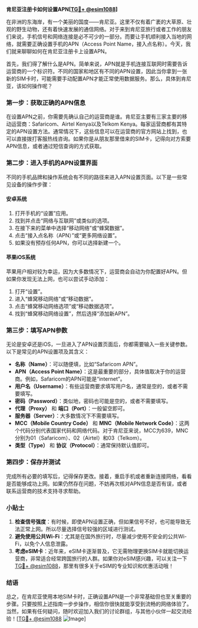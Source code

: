 **肯尼亚注册卡如何设置APN[[TG💪+ @esim1088](https://t.me/s/esim1088)]**

在非洲的东海岸，有一个美丽的国度——肯尼亚。这里不仅有着广袤的大草原、壮观的野生动物，还有着快速发展的通信网络。对于来到肯尼亚旅行或者工作的朋友们来说，手机信号和网络连接是必不可少的一部分。而要让手机顺利接入当地的网络，就需要正确设置手机的APN（Access Point Name，接入点名称）。今天，我们就来聊聊如何在肯尼亚注册卡上设置APN。

首先，我们得了解什么是APN。简单来说，APN就是手机连接互联网时需要告诉运营商的一个标识符。不同的国家和地区有不同的APN设置，因此当你拿到一张新的SIM卡时，可能需要手动配置APN才能正常使用数据服务。那么，具体到肯尼亚，该如何操作呢？

### **第一步：获取正确的APN信息**
在设置APN之前，你需要先确认自己的运营商是谁。肯尼亚主要有三家主要的移动运营商：Safaricom、Airtel Kenya以及Telkom Kenya。每家运营商都有其特定的APN设置方法。通常情况下，这些信息可以在运营商的官方网站上找到，也可以直接拨打客服热线咨询。如果你是从朋友那里借来的SIM卡，记得向对方索要APN信息，或者通过短信查询的方式获取。

### **第二步：进入手机的APN设置界面**
不同的手机品牌和操作系统会有不同的路径来进入APN设置页面。以下是一些常见设备的操作步骤：

#### **安卓系统**
1. 打开手机的“设置”应用。
2. 找到并点击“网络与互联网”或类似的选项。
3. 在接下来的菜单中选择“移动网络”或“蜂窝数据”。
4. 点击“接入点名称（APN）”或“更多网络设置”。
5. 如果没有预存任何APN，你可以选择新建一个。

#### **苹果iOS系统**
苹果用户相对较为幸运，因为大多数情况下，运营商会自动为你配置好APN。但如果你发现无法上网，也可以尝试手动添加：
1. 打开“设置”。
2. 进入“蜂窝移动网络”或“移动数据”。
3. 点击“蜂窝移动网络选项”或“移动数据选项”。
4. 找到“蜂窝移动网络设置”，然后选择“添加新APN”。

### **第三步：填写APN参数**
无论是安卓还是iOS，一旦进入了APN设置页面后，你都需要输入一些关键参数。以下是常见的APN设置项及其含义：

- **名称（Name）**：可以随便填，比如“Safaricom APN”。
- **APN（Access Point Name）**：这是最重要的部分，具体值取决于你的运营商。例如，Safaricom的APN可能是“internet”。
- **用户名（Username）**：有些运营商要求填写用户名，通常是空的，或者不需要填写。
- **密码（Password）**：类似地，密码也可能是空的，或者不需要填写。
- **代理（Proxy）** 和 **端口（Port）**：一般留空即可。
- **服务器（Server）**：大多数情况下不需要填写。
- **MCC（Mobile Country Code）** 和 **MNC（Mobile Network Code）**：这两个代码分别代表国家代码和网络代码。对于肯尼亚来说，MCC为639，MNC分别为01（Safaricom）、02（Airtel）和03（Telkom）。
- **类型（Type）** 和 **协议（Protocol）**：通常保持默认值即可。

### **第四步：保存并测试**
完成所有必要的填写后，记得保存更改。接着，重启手机或者重新连接网络，看看是否能够成功上网。如果仍然存在问题，不妨再次核对APN信息是否有误，或者联系运营商的技术支持寻求帮助。

### **小贴士**
1. **检查信号强度**：有时候，即使APN设置正确，但如果信号不好，也可能导致无法正常上网。所以尽量选择信号较强的区域进行测试。
2. **避免使用公共Wi-Fi**：尤其是在国外旅行时，尽量减少使用不安全的公共Wi-Fi，以免个人信息泄露。
3. **考虑eSIM卡**：近年来，eSIM卡逐渐普及，它无需物理更换SIM卡就能切换运营商，非常适合经常跨国旅行的人群。如果你对eSIM感兴趣，可以关注一下[TG💪+ @esim1088](https://t.me/s/esim1088)，那里有很多关于eSIM的专业知识和优惠活动哦！

### **结语**
总之，在肯尼亚使用本地SIM卡时，正确设置APN是一个非常基础但也至关重要的步骤。只要按照上述指南一步步操作，相信你很快就能享受到流畅的网络体验了。当然，如果有任何疑问，随时欢迎加入我们的讨论群组，与其他小伙伴一起交流经验！[[TG💪+ @esim1088](https://t.me/s/esim1088) ![Image](https://i.postimg.cc/4NQfJmqS/Snipaste-2025-05-13-00-14-12.png)]